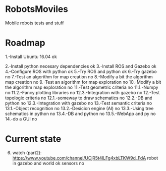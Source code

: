# RobotsMoviles
Mobile robots tests and stuff

# Roadmap
1.-Install Ubuntu 16.04 						              ok

2.-Install python necesary dependencies           ok
3.-Install ROS and Gazebo						              ok
4.-Configure ROS with python					            ok
5.-Try ROS and python						                  ok
6.-Try gazebo								                      no
7.-Test an algorithm for map creation				      no
8.-Modify a bit the algorithm	map creation				no
9.-Test an algorithm for map exploration				  no
10.-Modify a bit the algorithm map exploration		no
11.-Test geometric criteria						            no
	11.1.-Numpy							                        no
	11.2.-Fancy plotting libraries					        no
	12.3.-Integration with gazebo				            no
12.-Test topologic criteria						            no
	12.1.-someway to draw schematics				        no
	12.2.-DB and python						                  no
	12.3.-Integration with gazebo				            no
13.-Test semantic criteria						            no
	13.1.-Object recognition					              no
	13.2.-Desicion engine (AI)					            no
	13.3.-Using tree schematics in python			      no
	13.4.-DB and python						                  no
	13.5.-WebApp and py						                  no
14.-do a GUI								                      no


# Current state
6) watch (part2): https://www.youtube.com/channel/UCjR5t4lLFg4xbLTKW9d_FdA
    robot in gazebo and world						          ok
    sensors								                        no            
